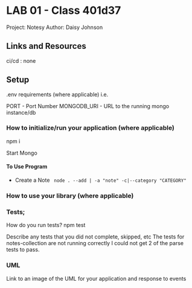 # LAB 01 - Class 401d37
Project: Notesy
Author: Daisy Johnson

## Links and Resources
ci/cd : none



## Setup
.env requirements (where applicable)
i.e.

PORT - Port Number
MONGODB_URI - URL to the running mongo instance/db
### How to initialize/run your application (where applicable)
npm i

Start Mongo

#### To Use Program
* Create a Note
``` node . --add | -a "note" -c|--category "CATEGORY"```


### How to use your library (where applicable)
### Tests;
How do you run tests? npm test

Describe any tests that you did not complete, skipped, etc 
The tests for notes-collection are not running correctly
I could not get 2 of the parse tests to pass.


### UML


Link to an image of the UML for your application and response to events